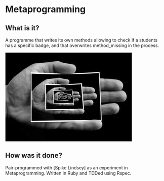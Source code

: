 Metaprogramming
=======================

## What is it?

A programme that writes its own methods allowing to check if a students has a specific badge, and that overwrites method_missing in the process.

![META](https://github.com/binaryberry/Metaprogramming/blob/master/meta.jpeg)

## How was it done?

Pair-programmed with [Spike Lindsey] as an experiment in Metaprogramming. Written in Ruby and TDDed using Rspec.

